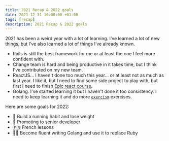 ```yaml
---
title: 2021 Recap & 2022 goals
date: 2021-12-31 10:00:00 +01:00
tags: [recap]
description: 2021 Recap & 2022 goals
---
```


2021 has been a weird year with a lot of learning. I’ve learned a lot of new things, but I’ve also learned a lot of things I’ve already known.

- Rails is still the best framework for me or at least the one I feel more confident with.
- Change team is hard and being productive in it takes time, but I think I've contributed on my new team.
- ReactJS... I haven't done too much this year... or at least not as much as last year. I like it, but I need to find some side project to play with, but first I need to finish [Epic react course](https://epicreact.dev).
- Golang. I've started learning it but I haven't done it too consistency. I need to keep learning it and do more [`exercism`](https://exercism.org) exercises.



Here are some goals for 2022:
- 🏃 Build a running habit and lose weight
- 🚀 Promoting to senior developer
- 🇫🇷 French lessons
- 👨‍💻 Become fluent writing Golang and use it to replace Ruby


